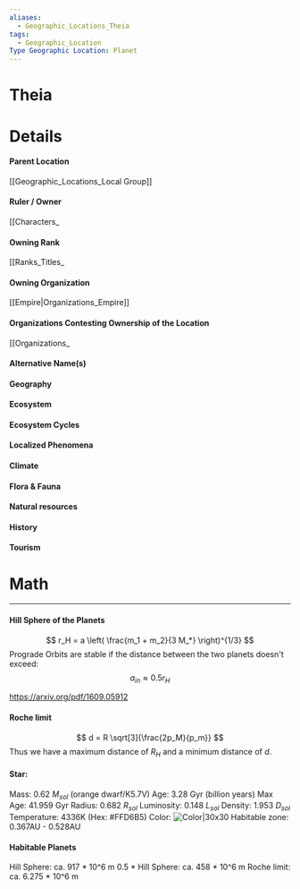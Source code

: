 ```yaml
---
aliases:
  - Geographic_Locations_Theia
tags:
  - Geographic_Location
Type Geographic Location: Planet
---
```

# Theia



# Details
#### Parent Location
[[Geographic_Locations_Local Group]]
#### Ruler / Owner
[[Characters_
#### Owning Rank
[[Ranks_Titles_
#### Owning Organization
[[Empire|Organizations_Empire]]
#### Organizations Contesting Ownership of the Location
[[Organizations_
#### Alternative Name(s)
#### Geography
#### Ecosystem
#### Ecosystem Cycles
#### Localized Phenomena
#### Climate
#### Flora & Fauna
#### Natural resources
#### History
#### Tourism

# Math
---

#### Hill Sphere of the Planets
$$
r_H = a \left( \frac{m_1 + m_2}{3 M_*} \right)^{1/3}
$$
Prograde Orbits are stable if the distance between the two planets doesn't exceed:
$$
a_{in} ≈ 0.5r_H
$$

https://arxiv.org/pdf/1609.05912
#### Roche limit

$$
d = R \sqrt[3]{\frac{2p_M}{p_m}}
$$
Thus we have a maximum distance of $R_H$ and a minimum distance of $d$.

#### Star:
Mass: 0.62 $M_{sol}$ (orange dwarf/K5.7V)
Age: 3.28 Gyr (billion years)
Max Age: 41.959 Gyr
Radius: 0.682 $R_{sol}$
Luminosity: 0.148 $L_{sol}$
Density: 1.953 $D_{sol}$
Temperature: 4336K (Hex: \#FFD6B5)
Color: ![Color|30x30](https://convertingcolors.com/plain-FFD6B5.svg)
Habitable zone: 0.367AU - 0.528AU

#### Habitable Planets
Hill Sphere: ca. 917 * 10^6 m
0.5 * Hill Sphere: ca. 458 * 10^6 m
Roche limit: ca. 6.275 * 10^6 m